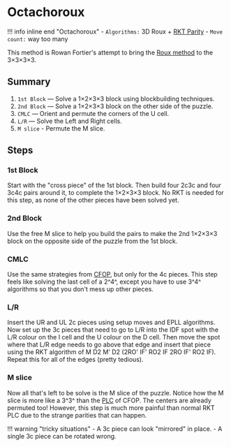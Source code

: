 # Octachoroux

!!! info inline end "Octachoroux"
    - `Algorithms:` 3D Roux + [RKT Parity](/techniques/rkt.md#parity)
    - `Move count:` way too many

This method is Rowan Fortier's attempt to bring the [Roux method](https://www.speedsolving.com/wiki/index.php/Roux_method) to the 3×3×3×3.

## Summary

1. `1st Block` — Solve a 1×2×3×3 block using blockbuilding techniques.
2. `2nd Block` — Solve a 1×2×3×3 block on the other side of the puzzle.
3. `CMLC` — Orient and permute the corners of the U cell.
4. `L/R` — Solve the Left and Right cells.
5. `M slice` - Permute the M slice.

## Steps

### 1st Block

Start with the "cross piece" of the 1st block. Then build four 2c3c and four 3c4c pairs around it, to complete the 1×2×3×3 block. No RKT is needed for this step, as none of the other pieces have been solved yet.

### 2nd Block
Use the free M slice to help you build the pairs to make the 2nd 1×2×3×3 block on the opposite side of the puzzle from the 1st block.

### CMLC
Use the same strategies from [CFOP](/methods/3x3x3x3/cfop.md#4c-oll-4), but only for the 4c pieces. This step feels like solving the last cell of a 2^4^, except you have to use 3^4^ algorithms so that you don't mess up other pieces.

### L/R
Insert the UR and UL 2c pieces using setup moves and EPLL algorithms. Now set up the 3c pieces that need to go to L/R into the IDF spot with the L/R colour on the I cell and the U colour on the D cell. Then move the spot where that L/R edge needs to go above that edge and insert that piece using the RKT algorithm of M D2 M' D2 (2RO' IF' RO2 IF 2RO IF' RO2 IF). Repeat this for all of the edges (pretty tedious).

### M slice
Now all that's left to be solve is the M slice of the puzzle. Notice how the M slice is more like a 3^3^ than the [PLC](/methods/3x3x3x3/cfop.md#pll-4) of CFOP. The centers are already permuted too! However, this step is much more painful than normal RKT PLC due to the strange parities that can happen.

!!! warning "tricky situations"
    - A 3c piece can look "mirrored" in place.
    - A single 3c piece can be rotated wrong.
